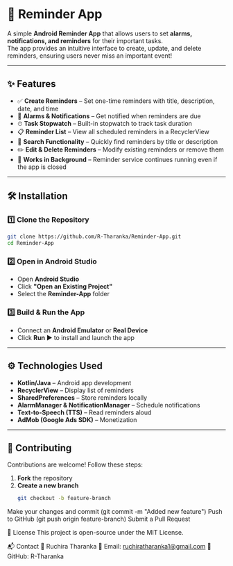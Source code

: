 # 📅 Reminder App  

A simple **Android Reminder App** that allows users to set **alarms, notifications, and reminders** for their important tasks.  
The app provides an intuitive interface to create, update, and delete reminders, ensuring users never miss an important event!  

---

## ✨ Features  
- ✅ **Create Reminders** – Set one-time reminders with title, description, date, and time  
- 🔔 **Alarms & Notifications** – Get notified when reminders are due  
- ⏱ **Task Stopwatch** – Built-in stopwatch to track task duration  
- 📋 **Reminder List** – View all scheduled reminders in a RecyclerView  
- 🔎 **Search Functionality** – Quickly find reminders by title or description  
- ✏️ **Edit & Delete Reminders** – Modify existing reminders or remove them  
- 🚀 **Works in Background** – Reminder service continues running even if the app is closed  

---

## 🛠 Installation  

### **1️⃣ Clone the Repository**  
```sh
git clone https://github.com/R-Tharanka/Reminder-App.git
cd Reminder-App
```
### **2️⃣ Open in Android Studio**  
- Open **Android Studio**  
- Click **"Open an Existing Project"**  
- Select the **Reminder-App** folder  

### **3️⃣ Build & Run the App**  
- Connect an **Android Emulator** or **Real Device**  
- Click **Run ▶️** to install and launch the app  

---

## ⚙️ Technologies Used  
- **Kotlin/Java** – Android app development  
- **RecyclerView** – Display list of reminders  
- **SharedPreferences** – Store reminders locally  
- **AlarmManager & NotificationManager** – Schedule notifications  
- **Text-to-Speech (TTS)** – Read reminders aloud  
- **AdMob (Google Ads SDK)** – Monetization  

---

## 🤝 Contributing  
Contributions are welcome! Follow these steps:  

1. **Fork** the repository  
2. **Create a new branch**  
   ```sh
   git checkout -b feature-branch

Make your changes and commit (git commit -m "Added new feature")
Push to GitHub (git push origin feature-branch)
Submit a Pull Request


📜 License
This project is open-source under the MIT License.

📬 Contact
👤 Ruchira Tharanka
📧 Email: ruchiratharanka1@gmail.com
🔗 GitHub: R-Tharanka
